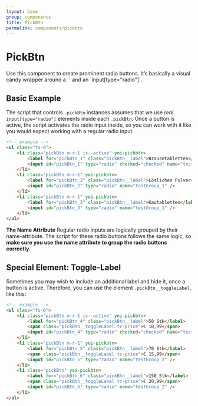 ```yaml
---
layout: base
group: components
title: PickBtn
permalink: components/pickbtn
---
```


# PickBtn

<p class="intro">Use this component to create prominent radio buttons. It’s basically a visual candy wrapper around a `<label>` and an `input[type="radio"]`.</label></p>

## Basic Example

The script that controls `.pickBtn` instances assumes that we use *real* `input[type="radio"]` elements inside each `.pickBtn`. Once a button is active, the script activates the radio input inside, so you can work with it like you would expect working with a regular radio input.

```html
<!-- example -->
<ul class="fs-0">
    <li class="pickBtn m-r-1 is--active" yoi-pickbtn>
        <label for="pickBtn_1" class="pickBtn__label">Brausetabletten</label>
        <input id="pickBtn_1" type="radio" checked="checked" name="testGroup_1" />
    </li>
    <li class="pickBtn m-r-1" yoi-pickbtn>
        <label for="pickBtn_2" class="pickBtn__label">Lösliches Pulver</label>
        <input id="pickBtn_2" type="radio" name="testGroup_1" />
    </li>
    <li class="pickBtn m-r-1" yoi-pickbtn>
        <label for="pickBtn_3" class="pickBtn__label">Kautabletten</label>
        <input id="pickBtn_3" type="radio" name="testGroup_1" />
    </li>
</ul>
```

<p class="hint"><b>The Name Attribute</b> Regular radio inputs are logically grouped by their name-attribute. The script for these radio buttons follows the same logic, so <b>make sure you use the name attribute to group the radio buttons correctly</b>.</p>

## Special Element: Toggle-Label

Sometimes you may wish to include an additional label and hide it, once a button is active. Therefore, you can use the element `.pickBtn__toggleLabel`, like this:

```html
<!-- example -->
<ul class="fs-0">
    <li class="pickBtn m-r-1 is--active" yoi-pickbtn>
        <label for="pickBtn_4" class="pickBtn__label">50 Stk</label>
        <span class="pickBtn__toggleLabel tc-price">€ 10,99</span>
        <input id="pickBtn_4" type="radio" checked="checked" name="testGroup_2" />
    </li>
    <li class="pickBtn m-r-1" yoi-pickbtn>
        <label for="pickBtn_5" class="pickBtn__label">70 Stk</label>
        <span class="pickBtn__toggleLabel tc-price">€ 15,99</span>
        <input id="pickBtn_5" type="radio" name="testGroup_2" />
    </li>
    <li class="pickBtn" yoi-pickbtn>
        <label for="pickBtn_6" class="pickBtn__label">150 Stk</label>
        <span class="pickBtn__toggleLabel tc-price">€ 20,99</span>
        <input id="pickBtn_6" type="radio" name="testGroup_2" />
    </li>
</ul>
```